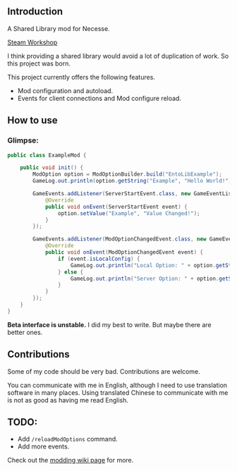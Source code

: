 ## Introduction

A Shared Library mod for Necesse.

[Steam Workshop](https://steamcommunity.com/sharedfiles/filedetails/?id=2832163679)

I think providing a shared library would avoid a lot of duplication of work. So this project was born.

This project currently offers the following features.

* Mod configuration and autoload.
* Events for client connections and Mod configure reload.

## How to use

### Glimpse:

```java
public class ExampleMod {

    public void init() {
        ModOption option = ModOptionBuilder.build("EntoLibExample");
        GameLog.out.println(option.getString("Example", "Hello World!"));

        GameEvents.addListener(ServerStartEvent.class, new GameEventListener<ServerStartEvent>() {
            @Override
            public void onEvent(ServerStartEvent event) {
                option.setValue("Example", "Value Changed!");
            }
        });

        GameEvents.addListener(ModOptionChangedEvent.class, new GameEventListener<ModOptionChangedEvent>() {
            @Override
            public void onEvent(ModOptionChangedEvent event) {
                if (event.isLocalConfig) {
                    GameLog.out.println("Local Option: " + option.getString("Example", "Hello World!"));
                } else {
                    GameLog.out.println("Server Option: " + option.getString("Example", "Hello World!"));
                }
            }
        });
    }
}

```

**Beta interface is unstable.** I did my best to write. But maybe there are better ones.

## Contributions

Some of my code should be very bad. Contributions are welcome.

You can communicate with me in English, although I need to use translation software in many places. Using translated
Chinese to communicate with me is not as good as having me read English.

## TODO:

* Add `/reloadModOptions` command.
* Add more events.

Check out the [modding wiki page](https://necessewiki.com/Modding) for more.